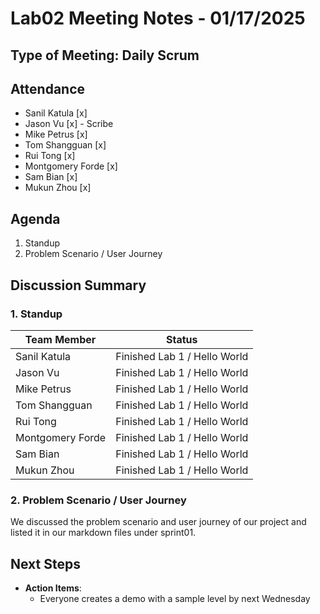 # Lab02 Meeting Notes - 01/17/2025

## Type of Meeting: Daily Scrum

## Attendance

- Sanil Katula [x]
- Jason Vu [x] - Scribe
- Mike Petrus [x]
- Tom Shangguan  [x]
- Rui Tong [x]
- Montgomery Forde [x]
- Sam Bian [x]
- Mukun Zhou  [x]

## Agenda

1. Standup
2. Problem Scenario / User Journey


## Discussion Summary

### 1. Standup

| Team Member | Status                                                       |
| ----------- | ------------------------------------------------------------ |
| Sanil Katula |  Finished Lab 1 / Hello World |
| Jason Vu | Finished Lab 1 / Hello World |
| Mike Petrus | Finished Lab 1 / Hello World |
| Tom Shangguan  | Finished Lab 1 / Hello World |
| Rui Tong | Finished Lab 1 / Hello World |
| Montgomery Forde | Finished Lab 1 / Hello World |
| Sam Bian | Finished Lab 1 / Hello World |
| Mukun Zhou | Finished Lab 1 / Hello World |

### 2. Problem Scenario / User Journey

We discussed the problem scenario and user journey of our project and listed it in our markdown files under sprint01.

## Next Steps

- **Action Items**:
  - Everyone creates a demo with a sample level by next Wednesday
